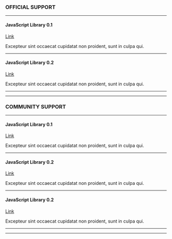 ### **OFFICIAL SUPPORT** ###

---------------

#### **JavaScript Library 0.1** ####
[Link](root://iota-js/0.1/README.md)

Excepteur sint occaecat cupidatat non proident, sunt in culpa qui.

---

#### **JavaScript Library 0.2** ####
[Link](root://iota-js/0.2/README.md)

Excepteur sint occaecat cupidatat non proident, sunt in culpa qui.

---------------

---

### __COMMUNITY SUPPORT__ ###

---------------

#### __JavaScript Library 0.1__ ####
[Link](root://iota-js/0.1/README.md)

Excepteur sint occaecat cupidatat non proident, sunt in culpa qui.

---

#### __JavaScript Library 0.2__ ####
[Link](root://iota-js/0.2/README.md)

Excepteur sint occaecat cupidatat non proident, sunt in culpa qui.

---

#### __JavaScript Library 0.2__ ####
[Link](root://iota-js/0.2/README.md)

Excepteur sint occaecat cupidatat non proident, sunt in culpa qui.

---------------

---


